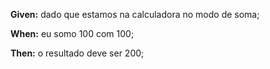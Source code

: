 **Given:** dado que estamos na calculadora no modo de soma;

**When:** eu somo 100 com 100;

**Then:** o resultado deve ser 200;